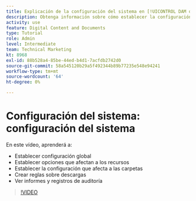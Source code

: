 ```yaml
---
title: Explicación de la configuración del sistema en [!UICONTROL DAM de Workfront]
description: Obtenga información sobre cómo establecer la configuración global, establecer las opciones de recursos, establecer la configuración de carpetas, crear reglas de descarga y ver informes y registros de auditoría en [!UICONTROL DAM de Workfront].
activity: use
feature: Digital Content and Documents
type: Tutorial
role: Admin
level: Intermediate
team: Technical Marketing
kt: 8968
exl-id: 88b528a4-85be-44ed-b4d1-7acfdb2742d0
source-git-commit: 58a545120b29a5f492344b89b77235e548e94241
workflow-type: tm+mt
source-wordcount: '64'
ht-degree: 0%

---
```


# Configuración del sistema: configuración del sistema

En este vídeo, aprenderá a:

* Establecer configuración global
* Establecer opciones que afectan a los recursos
* Establecer la configuración que afecta a las carpetas
* Crear reglas sobre descargas
* Ver informes y registros de auditoría

>[!VIDEO](https://video.tv.adobe.com/v/335231/?quality=12)
